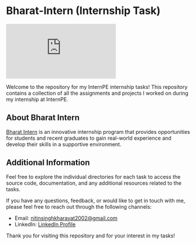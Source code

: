 # Bharat-Intern (Internship Task)


![Bharat Intern Logo](https://bharatintern.live/b/i/index.html)

Welcome to the repository for my InternPE internship tasks! This repository contains a collection of all the assignments and projects I worked on during my internship at InternPE.

## About Bharat Intern

[Bharat Intern](https://bharatintern.live/) is an innovative internship program that provides opportunities for students and recent graduates to gain real-world experience and develop their skills in a supportive environment.

## Additional Information

Feel free to explore the individual directories for each task to access the source code, documentation, and any additional resources related to the tasks.

If you have any questions, feedback, or would like to get in touch with me, please feel free to reach out through the following channels:

- Email: nitinsinghkharayat2002@gmail.com
- LinkedIn: [LinkedIn Profile](https://www.linkedin.com/in/nitin-singh-866536286)

Thank you for visiting this repository and for your interest in my tasks!
